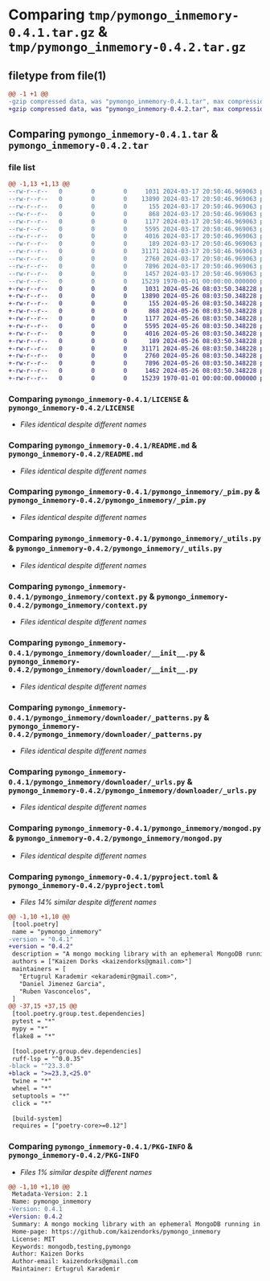 # Comparing `tmp/pymongo_inmemory-0.4.1.tar.gz` & `tmp/pymongo_inmemory-0.4.2.tar.gz`

## filetype from file(1)

```diff
@@ -1 +1 @@
-gzip compressed data, was "pymongo_inmemory-0.4.1.tar", max compression
+gzip compressed data, was "pymongo_inmemory-0.4.2.tar", max compression
```

## Comparing `pymongo_inmemory-0.4.1.tar` & `pymongo_inmemory-0.4.2.tar`

### file list

```diff
@@ -1,13 +1,13 @@
--rw-r--r--   0        0        0     1031 2024-03-17 20:50:46.969063 pymongo_inmemory-0.4.1/LICENSE
--rw-r--r--   0        0        0    13890 2024-03-17 20:50:46.969063 pymongo_inmemory-0.4.1/README.md
--rw-r--r--   0        0        0      155 2024-03-17 20:50:46.969063 pymongo_inmemory-0.4.1/pymongo_inmemory/__init__.py
--rw-r--r--   0        0        0      868 2024-03-17 20:50:46.969063 pymongo_inmemory-0.4.1/pymongo_inmemory/_pim.py
--rw-r--r--   0        0        0     1177 2024-03-17 20:50:46.969063 pymongo_inmemory-0.4.1/pymongo_inmemory/_utils.py
--rw-r--r--   0        0        0     5595 2024-03-17 20:50:46.969063 pymongo_inmemory-0.4.1/pymongo_inmemory/context.py
--rw-r--r--   0        0        0     4016 2024-03-17 20:50:46.969063 pymongo_inmemory-0.4.1/pymongo_inmemory/downloader/__init__.py
--rw-r--r--   0        0        0      189 2024-03-17 20:50:46.969063 pymongo_inmemory-0.4.1/pymongo_inmemory/downloader/__main__.py
--rw-r--r--   0        0        0    31171 2024-03-17 20:50:46.969063 pymongo_inmemory-0.4.1/pymongo_inmemory/downloader/_patterns.py
--rw-r--r--   0        0        0     2760 2024-03-17 20:50:46.969063 pymongo_inmemory-0.4.1/pymongo_inmemory/downloader/_urls.py
--rw-r--r--   0        0        0     7896 2024-03-17 20:50:46.969063 pymongo_inmemory-0.4.1/pymongo_inmemory/mongod.py
--rw-r--r--   0        0        0     1457 2024-03-17 20:50:46.969063 pymongo_inmemory-0.4.1/pyproject.toml
--rw-r--r--   0        0        0    15239 1970-01-01 00:00:00.000000 pymongo_inmemory-0.4.1/PKG-INFO
+-rw-r--r--   0        0        0     1031 2024-05-26 08:03:50.348228 pymongo_inmemory-0.4.2/LICENSE
+-rw-r--r--   0        0        0    13890 2024-05-26 08:03:50.348228 pymongo_inmemory-0.4.2/README.md
+-rw-r--r--   0        0        0      155 2024-05-26 08:03:50.348228 pymongo_inmemory-0.4.2/pymongo_inmemory/__init__.py
+-rw-r--r--   0        0        0      868 2024-05-26 08:03:50.348228 pymongo_inmemory-0.4.2/pymongo_inmemory/_pim.py
+-rw-r--r--   0        0        0     1177 2024-05-26 08:03:50.348228 pymongo_inmemory-0.4.2/pymongo_inmemory/_utils.py
+-rw-r--r--   0        0        0     5595 2024-05-26 08:03:50.348228 pymongo_inmemory-0.4.2/pymongo_inmemory/context.py
+-rw-r--r--   0        0        0     4016 2024-05-26 08:03:50.348228 pymongo_inmemory-0.4.2/pymongo_inmemory/downloader/__init__.py
+-rw-r--r--   0        0        0      189 2024-05-26 08:03:50.348228 pymongo_inmemory-0.4.2/pymongo_inmemory/downloader/__main__.py
+-rw-r--r--   0        0        0    31171 2024-05-26 08:03:50.348228 pymongo_inmemory-0.4.2/pymongo_inmemory/downloader/_patterns.py
+-rw-r--r--   0        0        0     2760 2024-05-26 08:03:50.348228 pymongo_inmemory-0.4.2/pymongo_inmemory/downloader/_urls.py
+-rw-r--r--   0        0        0     7896 2024-05-26 08:03:50.348228 pymongo_inmemory-0.4.2/pymongo_inmemory/mongod.py
+-rw-r--r--   0        0        0     1462 2024-05-26 08:03:50.348228 pymongo_inmemory-0.4.2/pyproject.toml
+-rw-r--r--   0        0        0    15239 1970-01-01 00:00:00.000000 pymongo_inmemory-0.4.2/PKG-INFO
```

### Comparing `pymongo_inmemory-0.4.1/LICENSE` & `pymongo_inmemory-0.4.2/LICENSE`

 * *Files identical despite different names*

### Comparing `pymongo_inmemory-0.4.1/README.md` & `pymongo_inmemory-0.4.2/README.md`

 * *Files identical despite different names*

### Comparing `pymongo_inmemory-0.4.1/pymongo_inmemory/_pim.py` & `pymongo_inmemory-0.4.2/pymongo_inmemory/_pim.py`

 * *Files identical despite different names*

### Comparing `pymongo_inmemory-0.4.1/pymongo_inmemory/_utils.py` & `pymongo_inmemory-0.4.2/pymongo_inmemory/_utils.py`

 * *Files identical despite different names*

### Comparing `pymongo_inmemory-0.4.1/pymongo_inmemory/context.py` & `pymongo_inmemory-0.4.2/pymongo_inmemory/context.py`

 * *Files identical despite different names*

### Comparing `pymongo_inmemory-0.4.1/pymongo_inmemory/downloader/__init__.py` & `pymongo_inmemory-0.4.2/pymongo_inmemory/downloader/__init__.py`

 * *Files identical despite different names*

### Comparing `pymongo_inmemory-0.4.1/pymongo_inmemory/downloader/_patterns.py` & `pymongo_inmemory-0.4.2/pymongo_inmemory/downloader/_patterns.py`

 * *Files identical despite different names*

### Comparing `pymongo_inmemory-0.4.1/pymongo_inmemory/downloader/_urls.py` & `pymongo_inmemory-0.4.2/pymongo_inmemory/downloader/_urls.py`

 * *Files identical despite different names*

### Comparing `pymongo_inmemory-0.4.1/pymongo_inmemory/mongod.py` & `pymongo_inmemory-0.4.2/pymongo_inmemory/mongod.py`

 * *Files identical despite different names*

### Comparing `pymongo_inmemory-0.4.1/pyproject.toml` & `pymongo_inmemory-0.4.2/pyproject.toml`

 * *Files 14% similar despite different names*

```diff
@@ -1,10 +1,10 @@
 [tool.poetry]
 name = "pymongo_inmemory"
-version = "0.4.1"
+version = "0.4.2"
 description = "A mongo mocking library with an ephemeral MongoDB running in memory."
 authors = ["Kaizen Dorks <kaizendorks@gmail.com>"]
 maintainers = [
   "Ertugrul Karademir <ekarademir@gmail.com>",
   "Daniel Jimenez Garcia",
   "Ruben Vasconcelos",
 ]
@@ -37,15 +37,15 @@
 [tool.poetry.group.test.dependencies]
 pytest = "*"
 mypy = "*"
 flake8 = "*"
 
 [tool.poetry.group.dev.dependencies]
 ruff-lsp = "^0.0.35"
-black = "^23.3.0"
+black = ">=23.3,<25.0"
 twine = "*"
 wheel = "*"
 setuptools = "*"
 click = "*"
 
 [build-system]
 requires = ["poetry-core>=0.12"]
```

### Comparing `pymongo_inmemory-0.4.1/PKG-INFO` & `pymongo_inmemory-0.4.2/PKG-INFO`

 * *Files 1% similar despite different names*

```diff
@@ -1,10 +1,10 @@
 Metadata-Version: 2.1
 Name: pymongo_inmemory
-Version: 0.4.1
+Version: 0.4.2
 Summary: A mongo mocking library with an ephemeral MongoDB running in memory.
 Home-page: https://github.com/kaizendorks/pymongo_inmemory
 License: MIT
 Keywords: mongodb,testing,pymongo
 Author: Kaizen Dorks
 Author-email: kaizendorks@gmail.com
 Maintainer: Ertugrul Karademir
```

